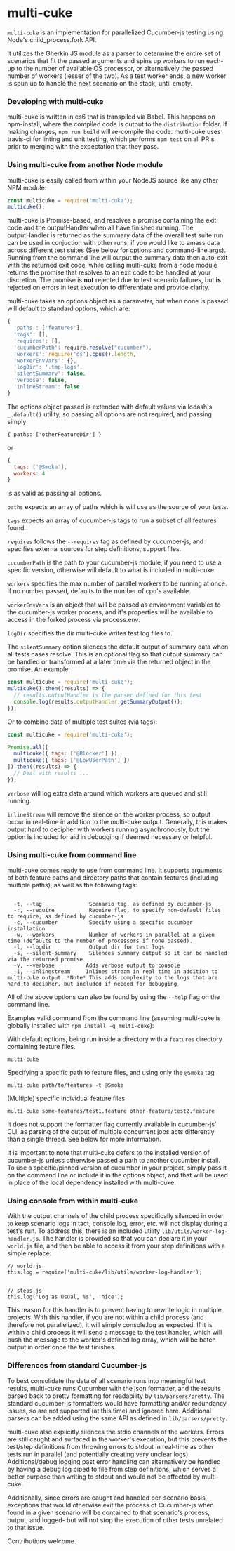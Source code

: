 # multi-cuke
`multi-cuke` is an implementation for parallelized Cucumber-js testing using Node's child_process.fork API.

It utilizes the Gherkin JS module as a parser to determine the entire set of scenarios that fit the passed arguments and spins up workers to run each- up to the number of available OS processor, or alternatively the passed number of workers (lesser of the two). As a test worker ends, a new worker is spun up to handle the next scenario on the stack, until empty.

### Developing with multi-cuke ###
multi-cuke is written in es6 that is transpiled via Babel. This happens on npm-install, where the compiled code is output to the `distribution` folder. If making changes, `npm run build` will re-compile the code. multi-cuke uses travis-ci for linting and unit testing, which performs `npm test` on all PR's prior to merging with the expectation that they pass.

### Using multi-cuke from another Node module
multi-cuke is easily called from within your NodeJS source like any other NPM module:
```javascript
const multicuke = require('multi-cuke');
multicuke();
```
multi-cuke is Promise-based, and resolves a promise containing the exit code and the outputHandler when all have finished running. The outputHandler is returned as the summary data of the overall test suite run can be used in conjuction with other runs, if you would like to amass data across different test suites (See below for options and command-line args). Running from the command line will output the summary data then auto-exit with the returned exit code, while calling multi-cuke from a node module returns the promise that resolves to an exit code to be handled at your discretion. The promise is **not** rejected due to test scenario failures, but **is** rejected on errors in test execution to differentiate and provide clarity.


multi-cuke takes an options object as a parameter, but when none is passed will default to standard options, which are:
```javascript
{
  'paths': ['features'],
  'tags': [],
  'requires': [],
  'cucumberPath': require.resolve("cucumber"),
  'workers': require('os').cpus().length,
  'workerEnvVars': {},
  'logDir': '.tmp-logs',
  'silentSummary': false,
  'verbose': false,
  'inlineStream': false
}
```
The options object passed is extended with default values via lodash's `_.default()` utility, so passing all options are not required, and passing simply
```javscript
{ paths: ['otherFeatureDir'] }
```
or
```javascript
{
  tags: ['@Smoke'],
  workers: 4
}
```
is as valid as passing all options.

`paths` expects an array of paths which is will use as the source of your tests.

`tags` expects an array of cucumber-js tags to run a subset of all features found.

`requires` follows the `--requires` tag as defined by cucumber-js, and specifies external sources for step definitions, support files.

`cucumberPath` is the path to your cucumber-js module, if you need to use a specific version, otherwise will default to what is included in multi-cuke.

`workers` specifies the max number of parallel workers to be running at once. If no number passed, defaults to the number of cpu's available.

`workerEnvVars` is an object that will be passed as environment variables to the cucumber-js worker process, and it's properties will be available to access in the forked process via process.env.

`logDir` specifies the dir multi-cuke writes test log files to.

The `silentSummary` option silences the default output of summary data when all tests cases resolve. This is an optional flag so that output summary can be handled or transformed at a later time via the returned object in the promise. An example:

```javascript
const multicuke = require('multi-cuke');
multicuke().then((results) => {
  // results.outputHandler is the parser defined for this test
  console.log(results.outputHandler.getSummaryOutput());
});

```

Or to combine data of multiple test suites (via tags):
```javascript
const multicuke = require('multi-cuke');

Promise.all([
  multicuke({ tags: ['@Blocker'] }),
  multicuke({ tags: ['@LowUserPath'] })
]).then((results) => {
  // Deal with results ...
});

```

`verbose` will log extra data around which workers are queued and still running.

`inlineStream` will remove the silence on the worker process, so output occur in real-time in addition to the multi-cuke output. Generally, this makes output hard to decipher with workers running asynchronously, but the option is included for aid in debugging if deemed necessary or helpful.

### Using multi-cuke from command line
multi-cuke comes ready to use from command line. It supports arguments of both feature paths and directory paths that contain features (including multiple paths), as well as the following tags:
```

  -t, --tag               Scenario tag, as defined by cucumber-js
  -r, --require           Require flag, to specify non-default files to require, as defined by cucumber-js
  -c, --cucumber          Specify using a specific cucumber installation
  -w, --workers           Number of workers in parallel at a given time (defaults to the number of processors if none passed).
  -l, --logdir            Output dir for test logs
  -s, --silent-summary    Silences summary output so it can be handled via the returned promise
  -v, --verbose          Adds verbose output to console
  -i, --inlinestream     Inlines stream in real time in addition to multi-cuke output. *Note* This adds complexity to the logs that are hard to decipher, but included if needed for debugging

```
All of the above options can also be found by using the `--help` flag on the command line.

Examples valid command from the command line (assuming multi-cuke is globally installed with `npm install -g multi-cuke`):

With default options, being run inside a directory with a `features` directory containing feature files.
```
multi-cuke
```

Specifying a specific path to feature files, and using only the `@Smoke` tag
```
multi-cuke path/to/features -t @Smoke
```

(Multiple) specific individual feature files
```
multi-cuke some-features/test1.feature other-feature/test2.feature
```

It does not support the formatter flag currently available in cucumber-js' CLI, as parsing of the output of multiple concurrent jobs acts differently than a single thread. See below for more information.

It is important to note that multi-cuke defers to the installed version of cucumber-js unless otherwise passed a path to another cucumber install. To use a specific/pinned version of cucumber in your project, simply pass it on the command line or include it in the options object, and that will be used in place of the local dependency installed with multi-cuke.

### Using console from within multi-cuke ###
With the output channels of the child process specifically silenced in order to keep scenario logs in tact, console.log, error, etc. will not display during a test's run. To address this, there is an included utility `lib/utils/worker-log-handler.js`. The handler is provided so that you can declare it in your `world.js` file, and then be able to access it from your step definitions with a simple replace:
```
// world.js
this.log = require('multi-cuke/lib/utils/worker-log-handler');


// steps.js
this.log('Log as usual, %s', 'nice');
```

This reason for this handler is to prevent having to rewrite logic in multiple projects. With this handler, if you are not within a child process (and therefore not parallelized), it will simply console.log as expected. If it is within a child process it will send a message to the test handler, which will push the message to the worker's defined log array, which will be batch output in order once the test finishes.

### Differences from standard Cucumber-js
To best consolidate the data of all scenario runs into meaningful test results, multi-cuke runs Cucumber with the json formatter, and the results parsed back to pretty formatting for readability by `lib/parsers/pretty`. The standard cucumber-js formatters would have formatting and/or redundancy issues, so are not supported (at this time) and ignored here. Additional parsers can be added using the same API as defined in `lib/parsers/pretty`.

multi-cuke also explicitly silences the stdio channels of the workers. Errors are still caught and surfaced in the worker's execution, but this prevents the test/step definitions from throwing errors to stdout in real-time as other tests run in parallel (and potentially creating very unclear logs). Additional/debug logging past error handling can alternatively be handled by having a debug log piped to file from step definitions, which serves a better purpose than writing to stdout and would not be affected by multi-cuke.

Additionally, since errors are caught and handled per-scenario basis, exceptions that would otherwise exit the process of Cucumber-js when found in a given scenario will be contained to that scenario's process, output, and logged- but will not stop the execution of other tests unrelated to that issue.

Contributions welcome.
